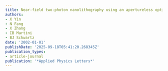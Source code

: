 ```yaml
---
title: Near-field two-photon nanolithography using an apertureless optical probe
authors:
- X Yin
- N Fang
- X Zhang
- IB Martini
- BJ Schwartz
date: '2002-01-01'
publishDate: '2025-09-18T05:41:20.268345Z'
publication_types:
- article-journal
publication: '*Applied Physics Letters*'
---
```

